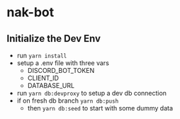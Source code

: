 # nak-bot


## Initialize the Dev Env

- run `yarn install`
- setup a .env file with three vars
   - DISCORD_BOT_TOKEN
   - CLIENT_ID
   - DATABASE_URL
- run `yarn db:devproxy` to setup a dev db connection
- if on fresh db branch `yarn db:push`
   - then `yarn db:seed` to start with some dummy data

